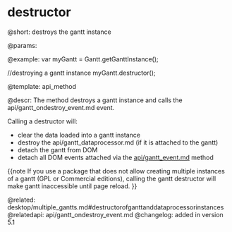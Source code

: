 destructor
=============

@short:
	destroys the gantt instance

@params:


@example:
var myGantt = Gantt.getGanttInstance();

//destroying a gantt instance
myGantt.destructor();

@template:	api_method

@descr:
The method destroys a gantt instance and calls the api/gantt_ondestroy_event.md event.

Calling a destructor will:

- clear the data loaded into a gantt instance
- destroy the api/gantt_dataprocessor.md (if it is attached to the gantt)
- detach the gantt from DOM
- detach all DOM events attached via the [api/gantt_event.md](gantt.event) method

{{note
If you use a package that does not allow creating multiple instances of a gantt (GPL or Commercial editions), calling the gantt destructor will make gantt inaccessible until page reload.
}}

@related:
	desktop/multiple_gantts.md#destructorofganttanddataprocessorinstances
@relatedapi:
    api/gantt_ondestroy_event.md
@changelog:
added in version 5.1

